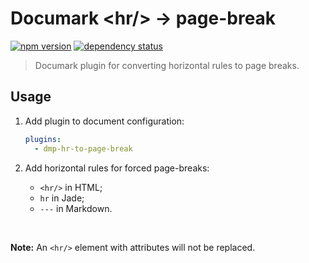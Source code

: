 # Documark &lt;hr/&gt; &rarr; page-break

[![npm version](https://badge.fury.io/js/dmp-hr-to-page-break.svg)](http://badge.fury.io/js/dmp-hr-to-page-break)
[![dependency status](https://david-dm.org/mauvm/dmp-hr-to-page-break.svg)](https://david-dm.org/mauvm)

> Documark plugin for converting horizontal rules to page breaks.

## Usage

1. Add plugin to document configuration:

	```yaml
	plugins:
	  - dmp-hr-to-page-break
	```

2. Add horizontal rules for forced page-breaks:

	- `<hr/>` in HTML;
	- `hr` in Jade;
	- `---` in Markdown.

<br/>

__Note:__ An `<hr/>` element with attributes will not be replaced.
